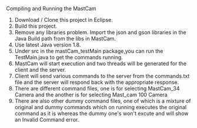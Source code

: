 Compiling and Running the MastCam

1. Download / Clone this project in Eclipse.
2. Build this project.
3. Remove any libraries problem. Import the json and gson libraries in the Java Build path from the libs in MastCam.
4. Use latest Java version 1.8.
5. Under src in the mastCam_testMain package,you can run the TestMain.java to get the commands running.
6. MastCam will start execution and two threads will be generated for the client and the server.
7. Client will send various commands to the server from the commands.txt file  and the server will respond back with the      appropriate response.
8. There are  different command files, one is for selecting MastCam_34 Camera and the another is for selecting Mast_cam 100 Camera
9. There are also other dummy command files, one of which is a mixture of original and dummy commands which on running executes the original command as it is whereas the dummy one's won't excute and will show an Invalid Command error.
